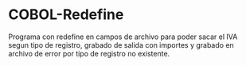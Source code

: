 # COBOL-Redefine
Programa con redefine en campos de archivo para poder sacar el  IVA segun tipo de registro, grabado de salida con importes y grabado en archivo de error por tipo de registro no existente.
